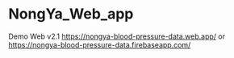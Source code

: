 # NongYa_Web_app
Demo Web v2.1
https://nongya-blood-pressure-data.web.app/
or
https://nongya-blood-pressure-data.firebaseapp.com/
